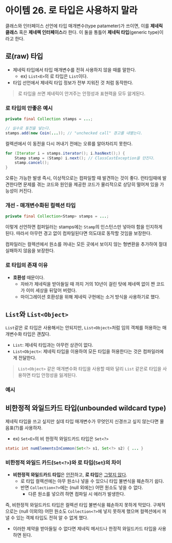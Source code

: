 # 아이템 26. 로 타입은 사용하지 말라 
클래스와 인터페이스 선언에 타입 매개변수(type patameter)가 쓰이면, 이를 **제네릭 클래스** 혹은 **제네렉 인터페이스**라 한다. 이 둘을 통틀어 **제네릭 타입**(generic type)이라고 한다.

## 로(raw) 타입
- 제네릭 타입에서 타입 매개변수를 전혀 사용하지 않을 때를 말한다.
  - ex) `List<E>`의 로 타입은 `List`이다.
- 타입 선언에서 제네릭 타입 정보가 전부 지워진 것 처럼 동작한다.

> 로 타입을 쓰면 제네릭이 안겨주는 안정성과 표현력을 모두 앓게된다.
### 로 타입의 안좋은 예시
``` java
private final Collection stamps = ...;
```

``` java
// 실수로 동전을 넣는다.
stamps.add(new Coin(...)); // "unchecked call" 경고를 내뱉는다.
```
컬렉션에서 이 동전을 다시 꺼내기 전에는 오류를 알아차리지 못한다.
``` java
for (Iterator i = stamps.iterator(); i.hasNext();) {
    Stamp stamp = (Stamp) i.next(); // ClassCastException을 던진다.
    stamp.cancel();
}
```
오류는 가능한 발생 즉시, 이상적으로는 컴파일할 때 발견하는 것이 좋다. 런타임때에 발견한다면 문제를 겪는 코드와 원인을 제공한 코드가 물리적으로 상당히 떨어져 있을 가능성이 커진다.

### 개선 - 매개변수화된 컬렉션 타입
``` java
private final Collection<Stamp> stamps = ...;
```
이렇게 선언하면 컴퍼일러는 stamps에는 `Stamp`의 인스턴스만 넣아야 함을 인지하게 된다. 따라서 아무런 경고 없이 컴파일된다면 의도대로 동작할 것임을 보장한다.

컴파일러는 컬렉션에서 원소를 꺼내는 모든 곳에서 보이지 않는 형변환을 추가하여 절대 실패하지 않음을 보장한다. 

### 로 타입의 존재 이유
- **호환성** 때문이다.
  - 자바가 제네릭을 받아들일 때 까지 거의 10년이 걸린 탓에 제네렉 없이 짠 코드가 이미 세상을 뒤덮어 버렸다.
  - 마이그레이션 호환성을 위해 제네릭 구현에는 소거 방식을 사용하기로 했다.

## `List`와 `List<Object>`
`List`같은 로 타입은 사용해서는 안되지만,  `List<Object>`처럼 임의 객체를 허용하는 매개변수화 타입은 괜찮다.
- `List`: 제네릭 타입과는 아무런 상관이 없다.
- `List<Object>`: 제네릭 타입을 이용하여 모든 타입을 허용한다는 것은 컴파일러에게 전달한다.

> `List<Object>` 같은 매개변수화 타입을 사용할 때와 달리 `List` 같은로 타입을 사용하면 타입 안정성을 잃게된다.

### 예시

## 비한정적 와일드카드 타입(unbounded wildcard type)
제네릭 타입을 쓰고 싶지만 실데 타입 매개변수가 무엇인지 신경쓰고 싶지 않는다면 물음표(?)를 사용하자.
- ex) `Set<E>`의 비 한정적 와일드카드 타입은 `Set<?>`

``` java
static int numElementsInCommon(Set<?> s1, Set<?> s2) { ... }
```

### 비한정적 와일드 카드(`Set<?>`)와 로 타입(`Set`)의 차이
- **비한정적 와일드카드 타입**은 <u>안전</u>하고, **로 타입**은 <u>그렇지 않다</u>.
  - 로 타입 컬렉션에는 아무 원소나 넣을 수 있으니 타입 불변식을 훼손하기 쉽다.
  - 반면 `Collection<?>`에는 (null 외에는) 어떤 원소도 넣을 수 없다.
    - 다른 원소를 넣으려 하면 컴파일 시 에러가 발생한다.

즉, 비한정적 와일드카드 타입은 컬렉션 타입 불변식을 훼손하지 못하게 막았다. 구체적으로는 (null 이외의) 어떤 원소도 `Collection<?>`에 넣지 못하게 했으며 컬렉션에서 꺼낼 수 있는 객체 타입도 전혀 알 수 없게 했다.
  - 이러한 제약을 받아들일 수 없다면 제네릭 메서드나 한정적 와일드카드 타입을 사용하면 된다.